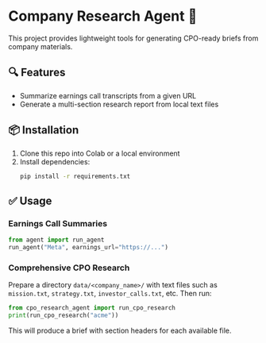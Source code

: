 # Company Research Agent 🧠

This project provides lightweight tools for generating CPO-ready briefs from company materials.

## 🔍 Features
- Summarize earnings call transcripts from a given URL
- Generate a multi-section research report from local text files

## 📦 Installation
1. Clone this repo into Colab or a local environment
2. Install dependencies:
   ```bash
   pip install -r requirements.txt
   ```

## ✅ Usage
### Earnings Call Summaries
```python
from agent import run_agent
run_agent("Meta", earnings_url="https://...")
```

### Comprehensive CPO Research
Prepare a directory `data/<company_name>/` with text files such as `mission.txt`, `strategy.txt`, `investor_calls.txt`, etc. Then run:
```python
from cpo_research_agent import run_cpo_research
print(run_cpo_research("acme"))
```
This will produce a brief with section headers for each available file.
